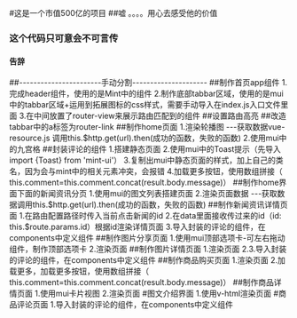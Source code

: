 #这是一个市值500亿的项目
##嘘 。。。。用心去感受他的价值
### 这个代码只可意会不可言传
#### 告辞
##-----------------------手动分割---------------------
##制作首页app组件
1.完成header组件，使用的是Mint中的组件
2.制作底部tabbar区域，使用的是mui中的tabbar区域+运用到拓展图标的css样式，需要手动导入在index.js入口文件里面
3.在中间放置了router-view来展示路由匹配到的组件
##设置路由高亮
##改造tabbar中的a标签为router-link
##制作home页面
1.渲染轮播图  ---获取数据vue-resource.js  调用this.$http.get(url).then(成功的函数，失败的函数)
2.使用mui中的九宫格
##封装评论的组件
1.搭建静态页面
2.使用mui中的Toast提示（先导入  import {Toast} from 'mint-ui'）
3.复制出mui中静态页面的样式，加上自己的类名，因为会与mint中的相关元素冲突，会报错
4.加载更多按钮，使用数组拼接（ this.comment=this.comment.concat(result.body.message)）
##制作home界面下面的新闻资讯分页
1.使用mui的图文列表搭建页面
2.渲染页面数据 ---获取数据调用this.$http.get(url).then(成功的函数，失败的函数)
##制作新闻资讯详情页面
1.在路由配置路径时传入当前点击新闻的id
2.在data里面接收传过来的id（id: this.$route.params.id）根据id渲染详情页面
3.导入封装的评论的组件，在components中定义组件
##制作图片分享页面
1.使用mui顶部选项卡-可左右拖动组件，制作顶部选项卡
2.渲染页面
##制作图片详情页面
1.渲染页面
2.3.导入封装的评论的组件，在components中定义组件
##制作商品购买页面
1.渲染页面
2.加载更多，加载更多按钮，使用数组拼接（ this.comment=this.comment.concat(result.body.message)）
##制作商品详情页面
1.使用mui卡片视图
2.渲染页面
#图文介绍界面
1.使用v-html渲染页面
#商品评论页面
1.导入封装的评论的组件，在components中定义组件


